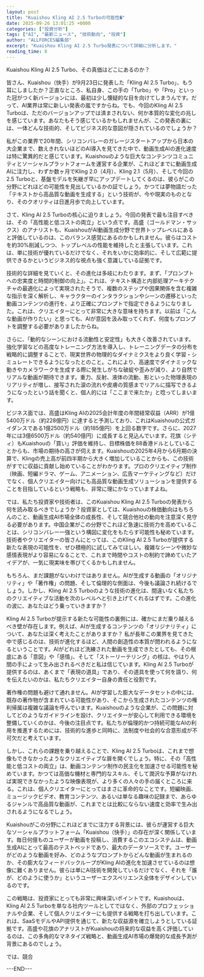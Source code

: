 ```yaml
---
layout: post
title: "Kuaishou Kling AI 2.5 Turboの可能性�"
date: 2025-09-26 13:01:25 +0000
categories: ["投資分析"]
tags: ["AI", "最新ニュース", "技術動向", "投資"]
author: "ALLFORCES編集部"
excerpt: "Kuaishou Kling AI 2.5 Turbo発表について詳細に分析します。"
reading_time: 8
---
```


Kuaishou Kling AI 2.5 Turbo、その真価はどこにあるのか？

皆さん、Kuaishou（快手）が9月23日に発表した「Kling AI 2.5 Turbo」、もう耳にしましたか？正直なところ、私自身、この手の「Turbo」や「Pro」といった冠がつく新バージョンには、最初は少し懐疑的な目を向けてしまうんです。だって、AI業界は常に新しい発表の嵐ですからね。でも、今回のKling AI 2.5 Turboは、ただのバージョンアップでは済まされない、何か本質的な変化の兆しを感じています。あなたもそう感じているかもしれませんが、この発表の裏には、一体どんな技術的、そしてビジネス的な意図が隠されているのでしょうか？

私がこの業界で20年間、シリコンバレーのガレージスタートアップから日本の大企業まで、数えきれないほどのAI導入を見てきた中で、動画生成AIの進化速度は特に驚異的だと感じています。Kuaishouのような巨大なコンテンツコミュニティとソーシャルプラットフォームを運営する企業が、これほどまでに動画生成AIに注力し、わずか数ヶ月でKling 2.0（4月）、Kling 2.1（5月）、そして今回の2.5 Turboと、基盤モデルを矢継ぎ早にアップデートしてくるのは、彼らがこの分野にどれほどの可能性を見出しているかの証でしょう。かつては夢物語だった「テキストから高品質な動画を生成する」という技術が、今や現実のものとなり、そのクオリティは日進月歩で向上しています。

さて、Kling AI 2.5 Turboの核心に迫りましょう。今回の発表で最も注目すべきは、その「高性能と低コストの両立」という点です。高盛（ゴールドマン・サックス）のアナリストも、KuaishouがAI動画生成分野で世界トップレベルにあると評価しているのは、このバランス感覚にあるのかもしれません。彼らはコストを約30%削減しつつ、トップレベルの性能を維持したと主張しています。これは、単に技術が優れているだけでなく、それをいかに効率的に、そして広範に提供できるかというビジネス的な視点も強く意識している証拠です。

技術的な詳細を見ていくと、その進化は多岐にわたります。まず、「プロンプトへの忠実度と時間的制御の向上」。これは、テキスト構造と内部処理アーキテクチャの最適化によって実現されたそうで、複数のステップや因果関係を含む複雑な指示を深く解析し、キャラクターのインタラクションやシーンの遷移といった動画コンテンツの進行を、より正確にプロンプトで指定できるようになりました。これは、クリエイターにとって非常に大きな意味を持ちます。以前は「こんな動画が作りたい」と思っても、AIが意図を汲み取ってくれず、何度もプロンプトを調整する必要がありましたからね。

さらに、「動的なシーンにおける流動性と安定性」も大きく改善されています。強化学習などの高度なトレーニング方法を導入し、トレーニングデータの分布を戦略的に調整することで、現実世界の物理的なダイナミクスをより良く学習・シミュレートできるようになったとのこと。これにより、高速度でダイナミックな動きやカメラワークを生成する際に発生しがちな破綻や歪みが減り、より自然でリアルな動画が期待できます。重力、反射、液体の流動、影といった物理表現のリアリティが増し、接写された涙の流れや皮膚の質感までリアルに描写できるようになったという話を聞くと、個人的には「ここまで来たか」と唸ってしまいます。

ビジネス面では、高盛はKling AIの2025会計年度の年間経常収益（ARR）が1億5400万ドル（約228億円）に達すると予測しており、これはKuaishouの公式ガイダンスである1億2500万ドル（約185億円）を上回る数字です。さらに、2027年には3億6500万ドル（約540億円）に成長すると見込んでいます。花旗（シティ）もKuaishouの「買い」評価を維持し、目標株価を88香港ドルとしていることからも、市場の期待の高さが伺えます。Kuaishouの2025年4月から6月期の決算で、Klingの売上高が前四半期から大きく増加していることからも、この技術がすでに収益に貢献し始めていることがわかります。プロのクリエイティブ制作（映画、短編ドラマ、ゲーム、アニメーション、広告マーケティングなど）だけでなく、個人クリエイター向けにも高品質な動画生成ソリューションを提供することを目指しているという戦略も、非常に理にかなっていますよね。

では、私たち投資家や技術者は、このKuaishou Kling AI 2.5 Turboの発表から何を読み取るべきでしょうか？投資家としては、Kuaishouの株価動向はもちろんのこと、動画生成AI市場全体の成長性、そして競合他社の動向を注意深く見守る必要があります。中国企業がこの分野でこれほど急速に技術力を高めていることは、シリコンバレー一強という構図に変化をもたらす可能性も秘めています。技術者やクリエイターの皆さんにとっては、このKling AI 2.5 Turboが提供する新たな表現の可能性を、ぜひ積極的に試してみてほしい。複雑なシーンや微妙な感情表現がより容易になることで、これまで時間やコストの制約で諦めていたアイデアが、一気に現実味を帯びてくるかもしれません。

もちろん、まだ課題がないわけではありません。AIが生成する動画の「オリジナリティ」や「著作権」の問題、そして倫理的な側面は、今後も議論され続けるでしょう。しかし、Kling AI 2.5 Turboのような技術の進化は、間違いなく私たちのクリエイティブな活動を次のレベルへと引き上げてくれるはずです。この進化の波に、あなたはどう乗っていきますか？

Kling AI 2.5 Turboが提示する新たな可能性の裏側には、確かにまだ乗り越えるべき壁が存在します。例えば、AIが生成するコンテンツの「オリジナリティ」について、あなたは深く考えたことがありますか？ 私が長年この業界を見てきた中で感じるのは、技術が進化するほど、人間の創造性の本質が問われるようになるということです。AIがどれほど洗練された動画を生成できたとしても、その根底にある「意図」や「感情」、そして「ストーリーテリング」の核は、やはり人間の手によって生み出されるべきだと私は信じています。Kling AI 2.5 Turboが提供するのは、あくまで「表現の道具」であり、その道具を使って何を語り、何を伝えたいのかは、私たちクリエイター自身の責任と役割です。

著作権の問題も避けて通れません。AIが学習した膨大なデータセットの中には、既存の著作物が含まれている可能性があり、そこから生成されたコンテンツの権利帰属は複雑な議論を呼んでいます。Kuaishouのような企業が、この問題に対してどのようなガイドラインを設け、クリエイターが安心して利用できる環境を整備していくのかは、今後の注目点です。私たちが倫理的かつ持続可能なAIの利用を推進するためには、技術的な進歩と同時に、法制度や社会的な合意形成が不可欠だと考えています。

しかし、これらの課題を乗り越えることで、Kling AI 2.5 Turboは、これまで想像もできなかったようなクリエイティブな扉を開くでしょう。特に、その「高性能と低コストの両立」は、動画コンテンツ制作の民主化を加速させる可能性を秘めています。かつては高価な機材と専門的なスキル、そして潤沢な予算がなければ実現できなかったような映像表現が、より多くの人々の手の届くところに来る。これは、個人クリエイターにとってはまさに革命的なことです。短編映画、ミュージックビデオ、教育コンテンツ、あるいは単なる趣味の記録まで、あらゆるジャンルで高品質な動画が、これまでとは比較にならない速度と効率で生み出されるようになるでしょう。

Kuaishouがこの分野にこれほどまでに注力する背景には、彼らが運営する巨大なソーシャルプラットフォーム「Kuaishou（快手）」の存在が深く関係しています。毎日何億ものユーザーが動画を投稿し、消費するこのエコシステムは、動画生成AIにとって最高のテストベッドであり、最大のデータソースです。ユーザーがどのような動画を好み、どのようなプロンプトからどんな動画が生まれるのか、その膨大なフィードバックループがKling AIの進化を加速させているのは想像に難くありません。彼らは単にAI技術を開発しているだけでなく、それを「誰が、どのように使うか」というユーザーエクスペリエンス全体をデザインしているのです。

この戦略は、投資家にとっても非常に興味深いポイントです。Kuaishouは、Kling AI 2.5 Turboを単なる社内ツールとしてではなく、外部のプロフェッショナルや企業、そして個人クリエイターにも提供する戦略を打ち出しています。これは、SaaSモデルやAPI提供を通じて、新たな収益源を確立しようとしている証拠です。高盛や花旗のアナリストがKuaishouの将来的な収益を高く評価しているのは、この多角的なマネタイズ戦略と、動画生成AI市場の爆発的な成長予測が背景にあるのでしょう。

では、競合

---END---